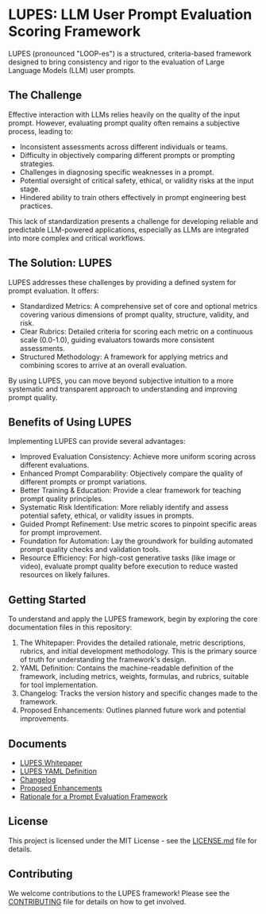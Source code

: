 # LUPES: LLM User Prompt Evaluation Scoring Framework
LUPES (pronounced "LOOP-es") is a structured, criteria-based framework designed to bring consistency and rigor to the evaluation of Large Language Models (LLM) user prompts.

## The Challenge
Effective interaction with LLMs relies heavily on the quality of the input prompt. However, evaluating prompt quality often remains a subjective process, leading to:

- Inconsistent assessments across different individuals or teams.
- Difficulty in objectively comparing different prompts or prompting strategies.
- Challenges in diagnosing specific weaknesses in a prompt.
- Potential oversight of critical safety, ethical, or validity risks at the input stage.
- Hindered ability to train others effectively in prompt engineering best practices.

This lack of standardization presents a challenge for developing reliable and predictable LLM-powered applications, especially as LLMs are integrated into more complex and critical workflows.

## The Solution: LUPES
LUPES addresses these challenges by providing a defined system for prompt evaluation. It offers:

- Standardized Metrics: A comprehensive set of core and optional metrics covering various dimensions of prompt quality, structure, validity, and risk.
- Clear Rubrics: Detailed criteria for scoring each metric on a continuous scale (0.0-1.0), guiding evaluators towards more consistent assessments.
- Structured Methodology: A framework for applying metrics and combining scores to arrive at an overall evaluation.

By using LUPES, you can move beyond subjective intuition to a more systematic and transparent approach to understanding and improving prompt quality.

## Benefits of Using LUPES
Implementing LUPES can provide several advantages:

- Improved Evaluation Consistency: Achieve more uniform scoring across different evaluations.
- Enhanced Prompt Comparability: Objectively compare the quality of different prompts or prompt variations.
- Better Training & Education: Provide a clear framework for teaching prompt quality principles.
- Systematic Risk Identification: More reliably identify and assess potential safety, ethical, or validity issues in prompts.
- Guided Prompt Refinement: Use metric scores to pinpoint specific areas for prompt improvement.
- Foundation for Automation: Lay the groundwork for building automated prompt quality checks and validation tools.
- Resource Efficiency: For high-cost generative tasks (like image or video), evaluate prompt quality before execution to reduce wasted resources on likely failures.

## Getting Started
To understand and apply the LUPES framework, begin by exploring the core documentation files in this repository:

1. The Whitepaper: Provides the detailed rationale, metric descriptions, rubrics, and initial development methodology. This is the primary source of truth for understanding the framework's design.
2. YAML Definition: Contains the machine-readable definition of the framework, including metrics, weights, formulas, and rubrics, suitable for tool implementation.
3. Changelog: Tracks the version history and specific changes made to the framework.
4. Proposed Enhancements: Outlines planned future work and potential improvements.

## Documents
- [LUPES Whitepaper](LUPES_Whitepaper.md)
- [LUPES YAML Definition](lupes_latest.yaml)
- [Changelog](Changelog.md)
- [Proposed Enhancements](Proposed_Enhancements.md)
- [Rationale for a Prompt Evaluation Framework](Rationale_for_a_Prompt_Evaluation_Framework.md)

## License
This project is licensed under the MIT License - see the [LICENSE.md](LICENSE) file for details.

## Contributing
We welcome contributions to the LUPES framework! Please see the [CONTRIBUTING](CONTRIBUTING.md) file for details on how to get involved.
